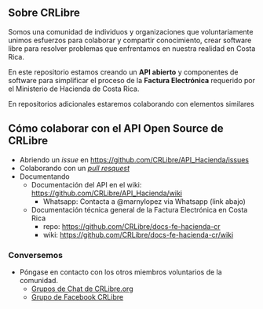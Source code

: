 ## Sobre CRLibre
Somos una comunidad de individuos y organizaciones que voluntariamente unimos esfuerzos para colaborar y compartir conocimiento, crear software libre para resolver problemas que enfrentamos en nuestra realidad en Costa Rica.


En este repositorio estamos creando un **API abierto** y componentes de software para simplificar el proceso de la **Factura Electrónica** requerido por el Ministerio de Hacienda de Costa Rica.

En repositorios adicionales estaremos colaborando con elementos similares

## Cómo colaborar con el API Open Source de CRLibre
* Abriendo un *issue* en https://github.com/CRLibre/API_Hacienda/issues
* Colaborando con un [*pull resquest*](https://github.com/CRLibre/API_Hacienda/pulls)
* Documentando
  * Documentación del API en el wiki: https://github.com/CRLibre/API_Hacienda/wiki
      * Whatsapp: Contacta a @marnylopez via Whatsapp (link abajo)
  * Documentación técnica general de la Factura Electrónica en Costa Rica
    * repo: https://github.com/CRLibre/docs-fe-hacienda-cr
    * wiki: https://github.com/CRLibre/docs-fe-hacienda-cr/wiki

### Conversemos
* Póngase en contacto con los otros miembros voluntarios de la comunidad.
   * [Grupos de Chat de CRLibre.org](https://crlibre.org/chats/)
   * [Grupo de Facebook CRLibre](https://www.facebook.com/groups/105812240170199/)
